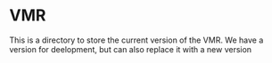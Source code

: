 # VMR

This is a directory to store the current version of the VMR. We have a version for deelopment, but can also replace it with a new version
